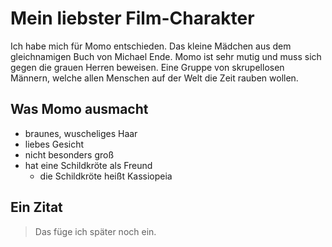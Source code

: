 # Mein liebster Film-Charakter

Ich habe mich für Momo entschieden. Das kleine Mädchen aus dem gleichnamigen Buch von Michael Ende.
Momo ist sehr mutig und muss sich gegen die grauen Herren beweisen. Eine Gruppe von skrupellosen Männern, welche allen Menschen auf der Welt die Zeit rauben wollen.

## Was Momo ausmacht

* braunes, wuscheliges Haar
* liebes Gesicht
* nicht besonders groß
* hat eine Schildkröte als Freund
	* die Schildkröte heißt Kassiopeia

## Ein Zitat

> Das füge ich später noch ein.
